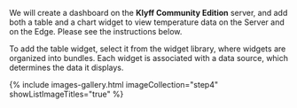 We will create a dashboard on the <b>Klyff Community Edition</b> server, and add both a table and a chart widget to view temperature data on the Server and on the Edge. 
Please see the instructions below.

To add the table widget, select it from the widget library, where widgets are organized into bundles. 
Each widget is associated with a data source, which determines the data it displays.

{% include images-gallery.html imageCollection="step4" showListImageTitles="true" %}
